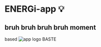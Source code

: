# ENERGi-app 💡

## bruh bruh bruh bruh moment

based
<img src="https://i.imgur.com/yuw4lMu.jpg" alt="app logo">
BASTE
